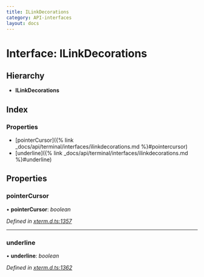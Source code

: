 ```yaml
---
title: ILinkDecorations
category: API-interfaces
layout: docs
---
```



# Interface: ILinkDecorations

## Hierarchy

* **ILinkDecorations**

## Index

### Properties

* [pointerCursor]({% link _docs/api/terminal/interfaces/ilinkdecorations.md %}#pointercursor)
* [underline]({% link _docs/api/terminal/interfaces/ilinkdecorations.md %}#underline)

## Properties

###  pointerCursor

• **pointerCursor**: *boolean*

*Defined in [xterm.d.ts:1357](https://github.com/xtermjs/xterm.js/blob/5.3.0/typings/xterm.d.ts#L1357)*

___

###  underline

• **underline**: *boolean*

*Defined in [xterm.d.ts:1362](https://github.com/xtermjs/xterm.js/blob/5.3.0/typings/xterm.d.ts#L1362)*
